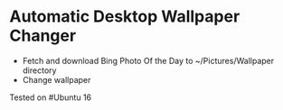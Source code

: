 Automatic Desktop Wallpaper Changer
===================================

* Fetch and download Bing Photo Of the Day to ~/Pictures/Wallpaper directory
* Change wallpaper

Tested on #Ubuntu 16
